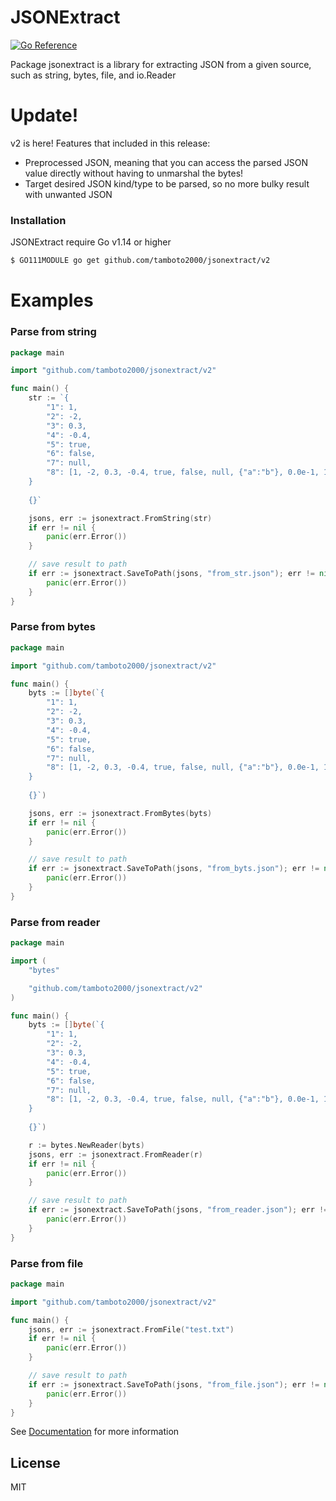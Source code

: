 # JSONExtract

[![Go Reference](https://pkg.go.dev/badge/github.com/tamboto2000/jsonextract.svg)](https://pkg.go.dev/github.com/tamboto2000/jsonextract)

Package jsonextract is a library for extracting JSON from a given source, such as string, bytes, file, and io.Reader

# Update!
v2 is here! Features that included in this release:

- Preprocessed JSON, meaning that you can access the parsed JSON value directly without having to unmarshal the bytes!
- Target desired JSON kind/type to be parsed, so no more bulky result with unwanted JSON

### Installation
JSONExtract require Go v1.14 or higher

```sh
$ GO111MODULE go get github.com/tamboto2000/jsonextract/v2
```

# Examples

### Parse from string
```go
package main

import "github.com/tamboto2000/jsonextract/v2"

func main() {
	str := `{
		"1": 1,
		"2": -2,
		"3": 0.3,
		"4": -0.4,		
		"5": true,
		"6": false,
		"7": null,
		"8": [1, -2, 0.3, -0.4, true, false, null, {"a":"b"}, 0.0e-1, 1e+2]
	}
	
	{}`

	jsons, err := jsonextract.FromString(str)
	if err != nil {
		panic(err.Error())
	}

	// save result to path
	if err := jsonextract.SaveToPath(jsons, "from_str.json"); err != nil {
		panic(err.Error())
	}
}
```

### Parse from bytes
```go
package main

import "github.com/tamboto2000/jsonextract/v2"

func main() {
	byts := []byte(`{
		"1": 1,
		"2": -2,
		"3": 0.3,
		"4": -0.4,		
		"5": true,
		"6": false,
		"7": null,
		"8": [1, -2, 0.3, -0.4, true, false, null, {"a":"b"}, 0.0e-1, 1e+2]
	}
	
	{}`)

	jsons, err := jsonextract.FromBytes(byts)
	if err != nil {
		panic(err.Error())
	}

	// save result to path
	if err := jsonextract.SaveToPath(jsons, "from_byts.json"); err != nil {
		panic(err.Error())
	}
}
```

### Parse from reader
```go
package main

import (
	"bytes"

	"github.com/tamboto2000/jsonextract/v2"
)

func main() {
	byts := []byte(`{
		"1": 1,
		"2": -2,
		"3": 0.3,
		"4": -0.4,		
		"5": true,
		"6": false,
		"7": null,
		"8": [1, -2, 0.3, -0.4, true, false, null, {"a":"b"}, 0.0e-1, 1e+2]
	}
	
	{}`)

	r := bytes.NewReader(byts)
	jsons, err := jsonextract.FromReader(r)
	if err != nil {
		panic(err.Error())
	}

	// save result to path
	if err := jsonextract.SaveToPath(jsons, "from_reader.json"); err != nil {
		panic(err.Error())
	}
}
```

### Parse from file
```go
package main

import "github.com/tamboto2000/jsonextract/v2"

func main() {
	jsons, err := jsonextract.FromFile("test.txt")
	if err != nil {
		panic(err.Error())
	}

	// save result to path
	if err := jsonextract.SaveToPath(jsons, "from_file.json"); err != nil {
		panic(err.Error())
	}
}
```

See [Documentation](https://pkg.go.dev/github.com/tamboto2000/jsonextract) for more information

License
----

MIT